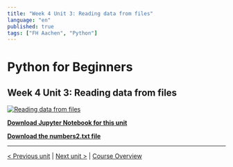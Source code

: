 ```yaml
---
title: "Week 4 Unit 3: Reading data from files"
language: "en"
published: true
tags: ["FH Aachen", "Python"]
---
```


# Python for Beginners

## Week 4 Unit 3: Reading data from files

[![Reading data from files](https://img.youtube.com/vi/dP5zAqEWgbQ/hqdefault.jpg)](https://youtu.be/dP5zAqEWgbQ)

[**Download Jupyter Notebook for this unit**](files/Week_4_Unit_3_readdata_notebook.ipynb)

[**Download the numbers2.txt file**](files/numbers2.txt)

---

[< Previous unit](/teaching/python-mooc/week4_unit2_selftest) | [Next unit >](/teaching/python-mooc/week4_unit3_selftest) |
[Course Overview](/teaching/python-mooc)
